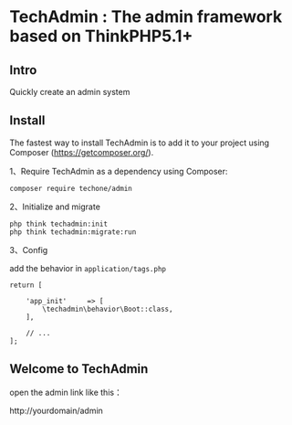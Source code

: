 # TechAdmin : The admin framework based on ThinkPHP5.1+

## Intro

Quickly create an admin system

## Install

The fastest way to install TechAdmin is to add it to your project using Composer (https://getcomposer.org/).

1、Require TechAdmin as a dependency using Composer:

```
composer require techone/admin
```

2、Initialize and migrate

```
php think techadmin:init
php think techadmin:migrate:run
```

3、Config

add the behavior in `application/tags.php`

```
return [

    'app_init'     => [
        \techadmin\behavior\Boot::class,
    ],

    // ...
];
```

## Welcome to TechAdmin

open the admin link like this：

http://yourdomain/admin




